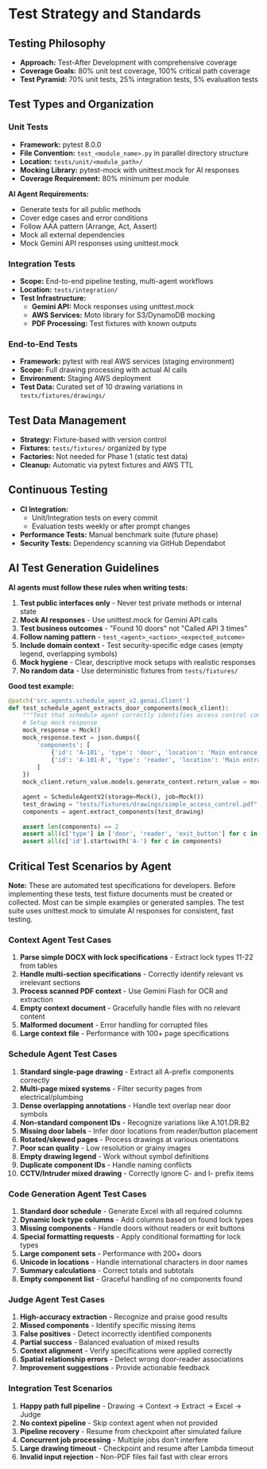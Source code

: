 # Test Strategy and Standards

## Testing Philosophy

- **Approach:** Test-After Development with comprehensive coverage
- **Coverage Goals:** 80% unit test coverage, 100% critical path coverage
- **Test Pyramid:** 70% unit tests, 25% integration tests, 5% evaluation tests

## Test Types and Organization

### Unit Tests

- **Framework:** pytest 8.0.0
- **File Convention:** `test_<module_name>.py` in parallel directory structure
- **Location:** `tests/unit/<module_path>/`
- **Mocking Library:** pytest-mock with unittest.mock for AI responses
- **Coverage Requirement:** 80% minimum per module

**AI Agent Requirements:**
- Generate tests for all public methods
- Cover edge cases and error conditions
- Follow AAA pattern (Arrange, Act, Assert)
- Mock all external dependencies
- Mock Gemini API responses using unittest.mock

### Integration Tests

- **Scope:** End-to-end pipeline testing, multi-agent workflows
- **Location:** `tests/integration/`
- **Test Infrastructure:**
  - **Gemini API:** Mock responses using unittest.mock
  - **AWS Services:** Moto library for S3/DynamoDB mocking
  - **PDF Processing:** Test fixtures with known outputs

### End-to-End Tests

- **Framework:** pytest with real AWS services (staging environment)
- **Scope:** Full drawing processing with actual AI calls
- **Environment:** Staging AWS deployment
- **Test Data:** Curated set of 10 drawing variations in `tests/fixtures/drawings/`

## Test Data Management

- **Strategy:** Fixture-based with version control
- **Fixtures:** `tests/fixtures/` organized by type
- **Factories:** Not needed for Phase 1 (static test data)
- **Cleanup:** Automatic via pytest fixtures and AWS TTL

## Continuous Testing

- **CI Integration:** 
  - Unit/Integration tests on every commit
  - Evaluation tests weekly or after prompt changes
- **Performance Tests:** Manual benchmark suite (future phase)
- **Security Tests:** Dependency scanning via GitHub Dependabot

## AI Test Generation Guidelines

**AI agents must follow these rules when writing tests:**

1. **Test public interfaces only** - Never test private methods or internal state
2. **Mock AI responses** - Use unittest.mock for Gemini API calls
3. **Test business outcomes** - "Found 10 doors" not "Called API 3 times"
4. **Follow naming pattern** - `test_<agent>_<action>_<expected_outcome>`
5. **Include domain context** - Test security-specific edge cases (empty legend, overlapping symbols)
6. **Mock hygiene** - Clear, descriptive mock setups with realistic responses
7. **No random data** - Use deterministic fixtures from `tests/fixtures/`

**Good test example:**
```python
@patch('src.agents.schedule_agent_v2.genai.Client')
def test_schedule_agent_extracts_door_components(mock_client):
    """Test that schedule agent correctly identifies access control components."""
    # Setup mock response
    mock_response = Mock()
    mock_response.text = json.dumps({
        'components': [
            {'id': 'A-101', 'type': 'door', 'location': 'Main entrance'},
            {'id': 'A-101-R', 'type': 'reader', 'location': 'Main entrance'}
        ]
    })
    mock_client.return_value.models.generate_content.return_value = mock_response
    
    agent = ScheduleAgentV2(storage=Mock(), job=Mock())
    test_drawing = "tests/fixtures/drawings/simple_access_control.pdf"
    components = agent.extract_components(test_drawing)
    
    assert len(components) == 2
    assert all(c['type'] in ['door', 'reader', 'exit_button'] for c in components)
    assert all(c['id'].startswith('A-') for c in components)
```

## Critical Test Scenarios by Agent

**Note:** These are automated test specifications for developers. Before implementing these tests, test fixture documents must be created or collected. Most can be simple examples or generated samples. The test suite uses unittest.mock to simulate AI responses for consistent, fast testing.

### Context Agent Test Cases
1. **Parse simple DOCX with lock specifications** - Extract lock types 11-22 from tables
2. **Handle multi-section specifications** - Correctly identify relevant vs irrelevant sections
3. **Process scanned PDF context** - Use Gemini Flash for OCR and extraction
4. **Empty context document** - Gracefully handle files with no relevant content
5. **Malformed document** - Error handling for corrupted files
6. **Large context file** - Performance with 100+ page specifications

### Schedule Agent Test Cases
1. **Standard single-page drawing** - Extract all A-prefix components correctly
2. **Multi-page mixed systems** - Filter security pages from electrical/plumbing
3. **Dense overlapping annotations** - Handle text overlap near door symbols
4. **Non-standard component IDs** - Recognize variations like A.101.DR.B2
5. **Missing door labels** - Infer door locations from reader/button placement
6. **Rotated/skewed pages** - Process drawings at various orientations
7. **Poor scan quality** - Low resolution or grainy images
8. **Empty drawing legend** - Work without symbol definitions
9. **Duplicate component IDs** - Handle naming conflicts
10. **CCTV/Intruder mixed drawing** - Correctly ignore C- and I- prefix items

### Code Generation Agent Test Cases
1. **Standard door schedule** - Generate Excel with all required columns
2. **Dynamic lock type columns** - Add columns based on found lock types
3. **Missing components** - Handle doors without readers or exit buttons
4. **Special formatting requests** - Apply conditional formatting for lock types
5. **Large component sets** - Performance with 200+ doors
6. **Unicode in locations** - Handle international characters in door names
7. **Summary calculations** - Correct totals and subtotals
8. **Empty component list** - Graceful handling of no components found

### Judge Agent Test Cases
1. **High-accuracy extraction** - Recognize and praise good results
2. **Missed components** - Identify specific missing items
3. **False positives** - Detect incorrectly identified components
4. **Partial success** - Balanced evaluation of mixed results
5. **Context alignment** - Verify specifications were applied correctly
6. **Spatial relationship errors** - Detect wrong door-reader associations
7. **Improvement suggestions** - Provide actionable feedback

### Integration Test Scenarios
1. **Happy path full pipeline** - Drawing → Context → Extract → Excel → Judge
2. **No context pipeline** - Skip context agent when not provided
3. **Pipeline recovery** - Resume from checkpoint after simulated failure
4. **Concurrent job processing** - Multiple jobs don't interfere
5. **Large drawing timeout** - Checkpoint and resume after Lambda timeout
6. **Invalid input rejection** - Non-PDF files fail fast with clear errors

